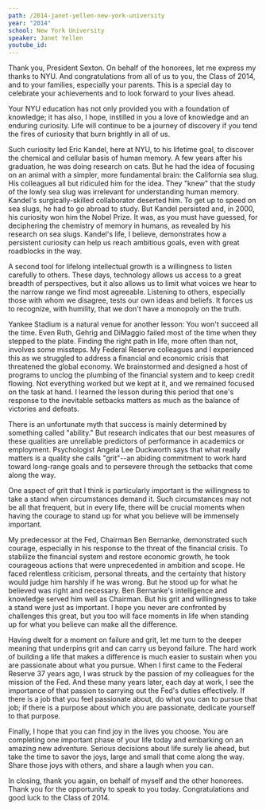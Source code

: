 ```yaml
---
path: /2014-janet-yellen-new-york-university
year: "2014"
school: New York University
speaker: Janet Yellen
youtube_id: 
---
```


Thank you, President Sexton. On behalf of the honorees, let me express my thanks to NYU. And congratulations from all of us to you, the Class of 2014, and to your families, especially your parents. This is a special day to celebrate your achievements and to look forward to your lives ahead.

Your NYU education has not only provided you with a foundation of knowledge; it has also, I hope, instilled in you a love of knowledge and an enduring curiosity. Life will continue to be a journey of discovery if you tend the fires of curiosity that burn brightly in all of us.

Such curiosity led Eric Kandel, here at NYU, to his lifetime goal, to discover the chemical and cellular basis of human memory. A few years after his graduation, he was doing research on cats. But he had the idea of focusing on an animal with a simpler, more fundamental brain: the California sea slug. His colleagues all but ridiculed him for the idea. They "knew" that the study of the lowly sea slug was irrelevant for understanding human memory. Kandel's surgically-skilled collaborator deserted him. To get up to speed on sea slugs, he had to go abroad to study. But Kandel persisted and, in 2000, his curiosity won him the Nobel Prize. It was, as you must have guessed, for deciphering the chemistry of memory in humans, as revealed by his research on sea slugs. Kandel's life, I believe, demonstrates how a persistent curiosity can help us reach ambitious goals, even with great roadblocks in the way.

A second tool for lifelong intellectual growth is a willingness to listen carefully to others. These days, technology allows us access to a great breadth of perspectives, but it also allows us to limit what voices we hear to the narrow range we find most agreeable. Listening to others, especially those with whom we disagree, tests our own ideas and beliefs. It forces us to recognize, with humility, that we don't have a monopoly on the truth.

Yankee Stadium is a natural venue for another lesson: You won't succeed all the time. Even Ruth, Gehrig and DiMaggio failed most of the time when they stepped to the plate. Finding the right path in life, more often than not, involves some missteps. My Federal Reserve colleagues and I experienced this as we struggled to address a financial and economic crisis that threatened the global economy. We brainstormed and designed a host of programs to unclog the plumbing of the financial system and to keep credit flowing. Not everything worked but we kept at it, and we remained focused on the task at hand. I learned the lesson during this period that one's response to the inevitable setbacks matters as much as the balance of victories and defeats.

There is an unfortunate myth that success is mainly determined by something called "ability." But research indicates that our best measures of these qualities are unreliable predictors of performance in academics or employment. Psychologist Angela Lee Duckworth says that what really matters is a quality she calls "grit"--an abiding commitment to work hard toward long-range goals and to persevere through the setbacks that come along the way.

One aspect of grit that I think is particularly important is the willingness to take a stand when circumstances demand it. Such circumstances may not be all that frequent, but in every life, there will be crucial moments when having the courage to stand up for what you believe will be immensely important.

My predecessor at the Fed, Chairman Ben Bernanke, demonstrated such courage, especially in his response to the threat of the financial crisis. To stabilize the financial system and restore economic growth, he took courageous actions that were unprecedented in ambition and scope. He faced relentless criticism, personal threats, and the certainty that history would judge him harshly if he was wrong. But he stood up for what he believed was right and necessary. Ben Bernanke's intelligence and knowledge served him well as Chairman. But his grit and willingness to take a stand were just as important. I hope you never are confronted by challenges this great, but you too will face moments in life when standing up for what you believe can make all the difference.

Having dwelt for a moment on failure and grit, let me turn to the deeper meaning that underpins grit and can carry us beyond failure. The hard work of building a life that makes a difference is much easier to sustain when you are passionate about what you pursue. When I first came to the Federal Reserve 37 years ago, I was struck by the passion of my colleagues for the mission of the Fed. And these many years later, each day at work, I see the importance of that passion to carrying out the Fed's duties effectively. If there is a job that you feel passionate about, do what you can to pursue that job; if there is a purpose about which you are passionate, dedicate yourself to that purpose.

Finally, I hope that you can find joy in the lives you choose. You are completing one important phase of your life today and embarking on an amazing new adventure. Serious decisions about life surely lie ahead, but take the time to savor the joys, large and small that come along the way. Share those joys with others, and share a laugh when you can.

In closing, thank you again, on behalf of myself and the other honorees. Thank you for the opportunity to speak to you today. Congratulations and good luck to the Class of 2014.